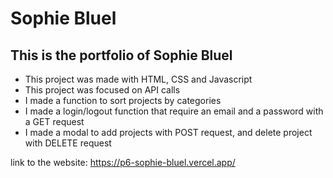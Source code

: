 # Sophie Bluel
## This is the portfolio of Sophie Bluel

- This project was made with HTML, CSS and Javascript
- This project was focused on API calls
- I made a function to sort projects by categories
- I made a login/logout function that require an email and a password with a GET request 
- I made a modal to add projects with POST request, and delete project with DELETE request

link to the website: https://p6-sophie-bluel.vercel.app/
